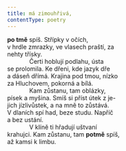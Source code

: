 ```yaml
---
title: má zimouhřivá,
contentType: poetry
---
```


<section>

**po tmě** spíš. Střípky v očích,  
v hrdle zmrazky, ve vlasech praští, za  
nehty třísky.  
             Čerti hoblují podlahu, ústa  
se prolomila. Ke dřeni, kde jazyk dře  
a dáseň dřímá. Krajina pod tmou, nízko  
za Hluchovem, pokorná a bílá.  
             Kam zůstanu, tam oblázky,  
písek a myšina. Smíš si příst útek z je-  
jich jízlivůstek, a na mně to zůstává.  
V dlaních spí had, beze studu. Napříč  
a bez ustání.  
             V klíně ti hřadují uštvaní  
krahujci. Kam zůstanu, tam **potmě** spíš,  
až kamsi k limbu.

</section>
